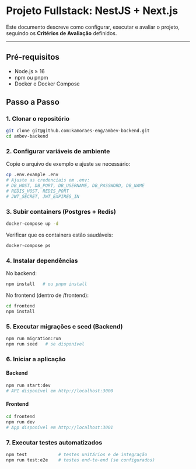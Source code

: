 # Projeto Fullstack: NestJS + Next.js

Este documento descreve como configurar, executar e avaliar o projeto, seguindo os **Critérios de Avaliação** definidos.

---

## Pré-requisitos

- Node.js ≥ 16
- npm ou pnpm
- Docker e Docker Compose

## Passo a Passo

### 1. Clonar o repositório

```bash
git clone git@github.com:kamoraes-eng/ambev-backend.git
cd ambev-backend
```

### 2. Configurar variáveis de ambiente

Copie o arquivo de exemplo e ajuste se necessário:

```bash
cp .env.example .env
# Ajuste as credenciais em .env:
# DB_HOST, DB_PORT, DB_USERNAME, DB_PASSWORD, DB_NAME
# REDIS_HOST, REDIS_PORT
# JWT_SECRET, JWT_EXPIRES_IN
```

### 3. Subir containers (Postgres + Redis)

```bash
docker-compose up -d
```

Verificar que os containers estão saudáveis:

```bash
docker-compose ps
```

### 4. Instalar dependências

No backend:
```bash
npm install   # ou pnpm install
```

No frontend (dentro de /frontend):
```bash
cd frontend
npm install
```

### 5. Executar migrações e seed (Backend)

```bash
npm run migration:run
npm run seed   # se disponível
```

### 6. Iniciar a aplicação

#### Backend

```bash
npm run start:dev
# API disponível em http://localhost:3000
```

#### Frontend

```bash
cd frontend
npm run dev
# App disponível em http://localhost:3001
```

### 7. Executar testes automatizados

```bash
npm test            # testes unitários e de integração
npm run test:e2e    # testes end-to-end (se configurados)
```
